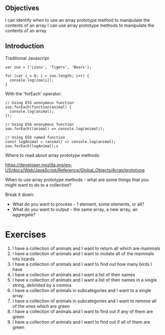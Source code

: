 ## Objectives

I can identify when to use an array prototype method to manipulate the contents of an array
I can use array prototype methods to manipulate the contents of an array


## Introduction

Traditional Javascript

```
var zoo = ['Lions', 'Tigers', 'Bears'];

for (var i = 0; i < zoo.length; i++) {
  console.log(zoo[i]);
}
```

With the 'forEach' operator:

```
// Using ES5 anonymous function
zoo.forEach(function(animal) {
  console.log(animal);
});

// Using ES6 anonymous function
zoo.forEach((animal) => console.log(animal));

// Using ES6 named function
const logAnimal = (animal) => console.log(animal);
zoo.forEach(logAnimal);s
```

Where to read about array prototype methods:

https://developer.mozilla.org/en-US/docs/Web/JavaScript/Reference/Global_Objects/Array/prototype

When to use array prototype methods - what are some things that you might want to do to a collection?

Break it down:
- What do you want to process - 1 element, some elements, or all?
- What do you want to output - the same array, a new array, an aggregate?

# Exercises

1. I have a collection of animals and I want to return all which are mammals
2. I have a collection of animals and I want to mutate all of the mammals into lizards
3. I have a collection of animals and I want to find out how many birds I have
4. I have a collection of animals and I want a list of their names
5. I have a collection of animals and I want a list of their names in a single string, delimited by a comma
6. I have a collection of animals in subcategories and I want to a single array
7. I have a collection of animals in subcategories and I want to remove all of the ones which are green
8. I have a collection of animals and I want to find out if any of them are green
9. I have a collection of animals and I want to find out if all of them are green
